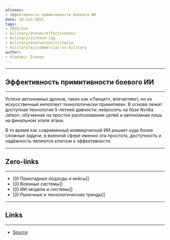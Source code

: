 ```yaml
---
aliases: 
- Эффективность примитивности боевого ИИ 
date: 30-Jun-2025
tags:
- 2025/Jun
- military/drones/effectiveness
- military/ai/tech-lag
- military/evaluation/criteria
- military/ai/commercial-vs-military
author:
- Vladimir Ivanov
---
```

-----
##  Эффективность примитивности боевого ИИ 
-----
Успехи автономных дронов, таких как «Ланцет», впечатляют, но их искусственный интеллект технологически примитивен. В основе лежит доступная технология 5-летней давности: нейросеть на базе Nvidia Jetson, обученная на простое распознавание целей и автономная лишь на финальном этапе атаки.

В то время как современный коммерческий ИИ решает куда более сложные задачи, в военной сфере именно эта простота, доступность и надёжность являются ключом к эффективности.

---
## Zero-links
---
- [[0 Прикладные подходы и кейсы]]
- [[0 Военные системы]]
- [[0 ИИ-модели и системы]]
- [[0 Рыночные и технологические тренды]]

---
## Links
---
- [Source](https://t.me/turboproject/1724)